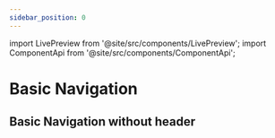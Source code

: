 ```yaml
---
sidebar_position: 0
---
```


import LivePreview from '@site/src/components/LivePreview';
import ComponentApi from '@site/src/components/ComponentApi';

# Basic Navigation

<LivePreview name="basic-navigation" height="30rem"></LivePreview>

## Basic Navigation without header

<LivePreview name="basic-navigation-without-header" height="30rem"></LivePreview>

<ComponentApi name="cui-basic-navigation"></ComponentApi>
<ComponentApi name="cw-basic-navigation"></ComponentApi>
